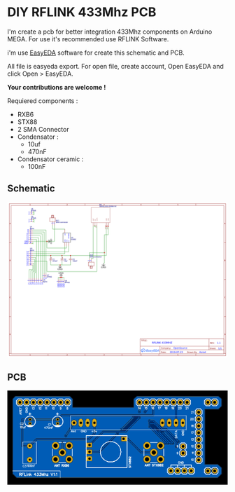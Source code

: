 # DIY RFLINK 433Mhz PCB

I'm create a pcb for better integration 433Mhz components on Arduino MEGA. For use it's recommended use RFLINK Software.

i'm use [EasyEDA](https://easyeda.com/) software for create this schematic and PCB. 

All file is easyeda export. 
For open file, create account, Open EasyEDA and click Open > EasyEDA.

**Your contributions are welcome !**

Requiered components : 
* RXB6
* STX88
* 2 SMA Connector
* Condensator :
  * 10uf
  * 470nF
* Condensator ceramic : 
  * 100nF

## Schematic
![Schematic](img/schematic.png)

## PCB
![Schematic](img/pcb.png)
